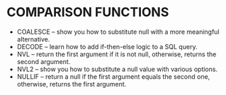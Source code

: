 # COMPARISON FUNCTIONS

- COALESCE – show you how to substitute null with a more meaningful alternative.
- DECODE – learn how to add if-then-else logic to a SQL query.
- NVL – return the first argument if it is not null, otherwise, returns the second argument.
- NVL2 – show you how to substitute a null value with various options.
- NULLIF – return a null if the first argument equals the second one, otherwise, returns the first argument.
